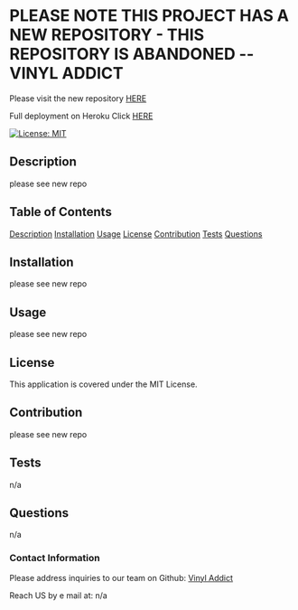 # PLEASE NOTE THIS PROJECT HAS A NEW REPOSITORY - THIS REPOSITORY IS ABANDONED -- VINYL ADDICT

Please visit the new repository [HERE](https://github.com/chorvick/v)

Full deployment on Heroku Click [HERE](https://salty-harbor-76521.herokuapp.com/)

[![License: MIT](https://img.shields.io/badge/License-MIT-yellow.svg)](https://opensource.org/licenses/MIT)

## Description

please see new repo

## Table of Contents

[Description](#description)
[Installation](#installation)
[Usage](#usage)
[License](#license)
[Contribution](#contribution)
[Tests](#tests)
[Questions](#questions)

## Installation

please see new repo

## Usage

please see new repo

## License

This application is covered under the MIT License.

## Contribution

please see new repo

## Tests

n/a

## Questions

n/a

### Contact Information

Please address inquiries to our team on Github: [Vinyl Addict](https://github.com/chorvick/v)

Reach US by e mail at: n/a

